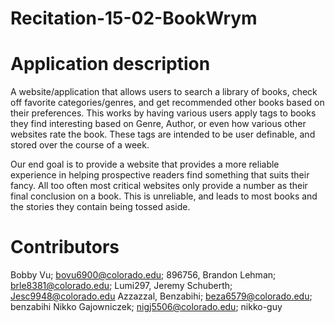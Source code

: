 # Recitation-15-02-BookWrym

# Application description 
A website/application that allows users to search a library of books, check off favorite categories/genres, and get recommended other books based on their preferences. 
This works by having various users apply tags to books they find interesting based on Genre, Author, or even how various other websites rate the book. 
These tags are intended to be user definable, and stored over the course of a week.

Our end goal is to provide a website that provides a more reliable experience in helping prospective readers find something that suits their fancy. 
All too often most critical websites only provide a number as their final conclusion on a book. 
This is unreliable, and leads to most books and the stories they contain being tossed aside.  

# Contributors 
Bobby Vu; bovu6900@colorado.edu; 896756,
Brandon Lehman; brle8381@colorado.edu; Lumi297,
Jeremy Schuberth; Jesc9948@colorado.edu Azzazzal,
Benzabihi; beza6579@colorado.edu; benzabihi
Nikko Gajowniczek; nigj5506@colorado.edu; nikko-guy 